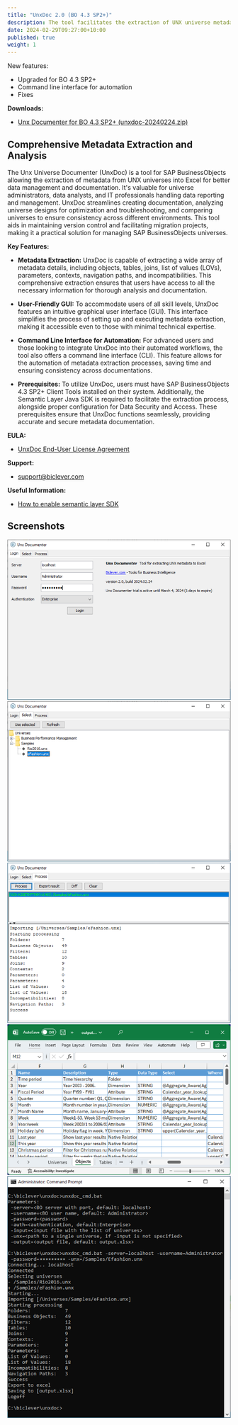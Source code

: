 ```yaml
---
title: "UnxDoc 2.0 (BO 4.3 SP2+)"
description: The tool facilitates the extraction of UNX universe metadata into an Excel spreadsheet and enables easy identification of differences between universes for streamlined analysis and documentation.
date: 2024-02-29T09:27:00+10:00
published: true
weight: 1
---
```


New features:
- Upgraded for BO 4.3 SP2+
- Command line interface for automation
- Fixes

**Downloads:**
- [Unx Documenter for BO 4.3 SP2+ (unxdoc-20240224.zip)](https://drive.google.com/uc?export=download&id=1hnxPWRmNC6Qc5QgtS5Ue-vWf00wq7V3k)

## Comprehensive Metadata Extraction and Analysis

The Unx Universe Documenter (UnxDoc) is a tool for SAP BusinessObjects allowing the extraction of metadata from UNX universes into Excel for better data management and documentation. It's valuable for universe administrators, data analysts, and IT professionals handling data reporting and management. UnxDoc streamlines creating documentation, analyzing universe designs for optimization and troubleshooting, and comparing universes to ensure consistency across different environments. This tool aids in maintaining version control and facilitating migration projects, making it a practical solution for managing SAP BusinessObjects universes.

**Key Features:**

- **Metadata Extraction:** UnxDoc is capable of extracting a wide array of metadata details, including objects, tables, joins, list of values (LOVs), parameters, contexts, navigation paths, and incompatibilities. This comprehensive extraction ensures that users have access to all the necessary information for thorough analysis and documentation.

- **User-Friendly GUI:** To accommodate users of all skill levels, UnxDoc features an intuitive graphical user interface (GUI). This interface simplifies the process of setting up and executing metadata extraction, making it accessible even to those with minimal technical expertise.

- **Command Line Interface for Automation:** For advanced users and those looking to integrate UnxDoc into their automated workflows, the tool also offers a command line interface (CLI). This feature allows for the automation of metadata extraction processes, saving time and ensuring consistency across documentations.

- **Prerequisites:** To utilize UnxDoc, users must have SAP BusinessObjects 4.3 SP2+ Client Tools installed on their system. Additionally, the Semantic Layer Java SDK is required to facilitate the extraction process, alongside proper configuration for Data Security and Access. These prerequisites ensure that UnxDoc functions seamlessly, providing accurate and secure metadata documentation.

**EULA:**
- [UnxDoc End-User License Agreement](/pages/end-user-license-agreement-unxdoc/)

**Support:**
- [support@biclever.com](mailto:support@biclever.com)

**Useful Information:**
- [How to enable semantic layer SDK](/pages/how-to-enable-semantic-layer-sdk/)

## Screenshots

![UnxDoc Login](/images/pages/unxdoc2-1.png)
![UnxDoc Universe Selection](/images/pages/unxdoc2-2.png)
![UnxDoc Export Result](/images/pages/unxdoc2-3.png)
![UnxDoc Excel](/images/pages/unxdoc2-4.png)
![UnxDoc Command Line](/images/pages/unxdoc2-5.png)
